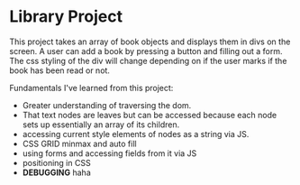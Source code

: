 # Library Project
This project takes an array of book objects and displays them in divs on the screen. 
A user can add a book by pressing a button and filling out a form. 
The css styling of the div will change depending on if the user marks if the book has been read or not. 

Fundamentals I've learned from this project: 

- Greater understanding of traversing the dom. 
- That text nodes are leaves but can be accessed because each node sets up essentially an array
  of its children. 
- accessing current style elements of nodes as a string via JS. 
- CSS GRID minmax and auto fill
- using forms and accessing fields from it via JS 
- positioning in CSS 
- <strong>DEBUGGING</strong> haha

